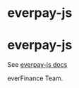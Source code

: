 # everpay-js

# everpay-js
See [everpay-js docs](https://docs.everpay.io/docs/documentation/everpay-js/intro)

everFinance Team.